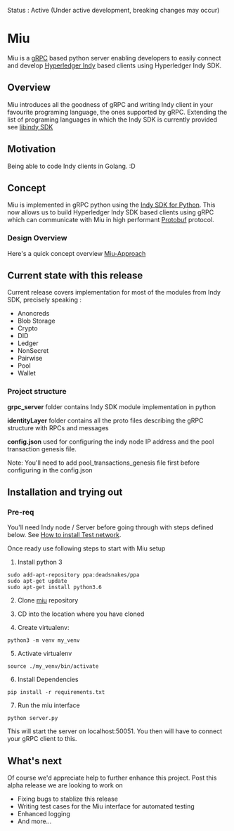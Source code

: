 Status : Active (Under active development, breaking changes may occur)

# Miu

Miu is a [gRPC](https://grpc.io/) based python server enabling developers to easily connect and develop [Hyperledger Indy](https://www.hyperledger.org/projects/hyperledger-indy) based clients using Hyperledger Indy SDK.

## Overview

Miu introduces all the goodness of gRPC and writing Indy client in your favourite programing language, the ones supported by gRPC. Extending the list of programing languages in which the Indy SDK is currently provided see [libindy SDK](https://github.com/hyperledger/indy-sdk)

## Motivation

Being able to code Indy clients in Golang. :D

## Concept

Miu is implemented in gRPC python using the [Indy SDK for Python](https://github.com/hyperledger/indy-sdk/blob/master/wrappers/python/README.md). This now allows us to build Hyperledger Indy SDK based clients using gRPC which can communicate with Miu in high performant [Protobuf](https://developers.google.com/protocol-buffers/) protocol.

### Design Overview

Here's a quick concept overview [Miu-Approach](https://github.com/bootstrapsp/miu/files/3666644/Miu-Approach.pdf)

## Current state with this release

Current release covers implementation for most of the modules from Indy SDK, precisely speaking :

* Anoncreds
* Blob Storage
* Crypto
* DID
* Ledger
* NonSecret
* Pairwise
* Pool
* Wallet

### Project structure

**grpc_server** folder contains Indy SDK module implementation in python

**identityLayer** folder contains all the proto files describing the gRPC structure with RPCs and messages

**config.json** used for configuring the indy node IP address and the pool transaction genesis file.

Note: You'll need to add pool_transactions_genesis file first before configuring in the config.json

## Installation and trying out

### Pre-req

You'll need Indy node / Server before going through with steps defined below. See [How to install Test network](https://github.com/hyperledger/indy-node#how-to-install-a-test-network). 

Once ready use following steps to start with Miu setup

1. Install python 3
```
sudo add-apt-repository ppa:deadsnakes/ppa
sudo apt-get update
sudo apt-get install python3.6
```

2. Clone [miu](https://github.com/bootstrapsp/miu.git) repository

3. CD into the location where you have cloned

4. Create virtualenv:

```
python3 -m venv my_venv
```

5. Activate virtualenv

```
source ./my_venv/bin/activate
```

6. Install Dependencies

```
pip install -r requirements.txt
```

7. Run the miu interface
```
python server.py
```

This will start the server on localhost:50051. You then will have to connect your gRPC client to this. 

## What's next

Of course we'd appreciate help to further enhance this project. Post this alpha release we are looking to work on

* Fixing bugs to stablize this release
* Writing test cases for the Miu interface for automated testing
* Enhanced logging
* And more...

